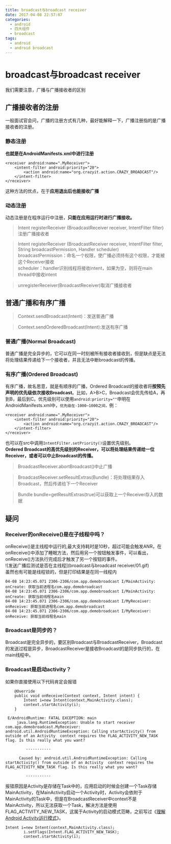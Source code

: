 ```yaml
---
title: broadcast与broadcast receiver
date: 2017-04-08 22:57:07
categories:
  - android
  - 四大组件
  - broadcast
tags:
  - android
  - android broadcast
---
```

# broadcast与broadcast receiver
我们需要注意，广播与广播接收者的区别
## 广播接收者的注册
一般面试官会问，广播的注册方式有几种，最好能解释一下，广播注册指的是广播接收者的注册。

### 静态注册
**也就是在AndroidManifests.xml中进行注册**
```
<receiver android:name=".MyReceiver">
    <intent-filter android:priority="20">
        <action android:name="org.crazyit.action.CRAZY_BROADCAST"/>
    </intent-filter>
</receiver>
```
这种方法的优点，在于**应用退出后也能接收广播**
### 动态注册  
动态注册是在程序运行中注册，**只能在应用运行时进行广播接收。**

>Intent registerReceiver (BroadcastReceiver receiver, IntentFilter filter)  注册广播接收者

>Intent registerReceiver (BroadcastReceiver receiver, IntentFilter filter,  String broadcastPermission,  Handler scheduler)  
broadcastPermission：命名一个权限，使广播必须持有这个权限，才能被这个Receiver接收  
scheduler：handler识别线程将接收intent，如果为空，则将在main thread中接收intent

>unregisterReceiver(BroadcastReceiver)取消广播接收者

<!--more-->
## 普通广播和有序广播  
>Context.sendBroadcast(Intent)：发送普通广播  

>Context.sendOrderedBroadcast(Intent):发送有序广播  

### 普通广播(Normal Broadcast)
普通广播是完全异步的，它可以在同一时刻被所有接收者接收到，但是缺点是无法将处理结果传递给下一个接收者，并且无法中断broadcast的传播。  

### 有序广播(Ordered Broadcast)
有序广播，故名思意，就是有顺序的广播，Ordered Broadcast的接收者将**按预先声明的优先级依次接收Broadcast**。比如，A>B>C，Broadcast会优先传给A，再到B，最后到C。优先级别可以使用`android:priority=""`申明在AndroidManifests.xml中，`优先级在-1000~1000之间，`例：  
```
<receiver android:name=".MyReceiver">
    <intent-filter android:priority="20">
        <action android:name="org.crazyit.action.CRAZY_BROADCAST"/>
    </intent-filter>
</receiver>
```
也可以在src中调用`IntentFilter.setPriority()`设置优先级别。  
**Ordered Broadcast的高优先级别的Receiver，可以将处理结果传递给一位Receiver，或者可以中止Broadcast的传播。** 
>BroadcastReceiver.abortBroadcast()中止广播  

>BroadcastReceiver.setResultExtras(Bundle)：将处理结果存入Broadcast，然后传递给下一个Receiver

>Bundle bundle=getResultExtras(true)可以获取上一个Receiver存入的数据

## 疑问
### Receiver的onReceive()是在子线程中吗？
onReceive()是主线程中运行的,最大支持耗时是10秒，超过可能会触发ANR，在onReceive()中添加了睡眠方法，然后用另一个按钮触发事件，可以看出，onReceive()方法执行完成后才触发了另一个按钮的事件。  
![发送广播后测试是否在主线程](broadcast与broadcast receiver/01.gif)  
虽然也有可能是线程锁的，但是打印结果是在同一线程内
```
04-08 14:23:45.071 2306-2306/com.app.demobroadcast I/MainActivity: onCreate: 获取当前进程名com.app.demobroadcast
04-08 14:23:45.071 2306-2306/com.app.demobroadcast I/MainActivity: onCreate: 获取当前线程名main
04-08 14:23:45.071 2306-2306/com.app.demobroadcast I/MyReceiver: onReceive: 获取当前进程名com.app.demobroadcast
04-08 14:23:45.071 2306-2306/com.app.demobroadcast I/MyReceiver: onReceive: 获取当前线程名main
```
### Broadcast是同步的？
Broadcast是完全异步的，要区别Broadcast与BroadcastReceiver，Broadcast的发送过程是异步，BroadcastReceiver是接收Broadcast的是同步执行的，在main线程中。
### Broadcast是启动activity？
如果你直接使用以下代码肯定会报错
```
    @Override
    public void onReceive(Context context, Intent intent) {
        Intent i=new Intent(context,MainActivity.class);
        context.startActivity(i);
    }
```

```
 E/AndroidRuntime: FATAL EXCEPTION: main
     java.lang.RuntimeException: Unable to start receiver com.app.demobroadcast.MyReceiver: android.util.AndroidRuntimeException: Calling startActivity() from outside of an Activity  context requires the FLAG_ACTIVITY_NEW_TASK flag. Is this really what you want?
         
         ···········
         
      Caused by: android.util.AndroidRuntimeException: Calling startActivity() from outside of an Activity  context requires the FLAG_ACTIVITY_NEW_TASK flag. Is this really what you want?
         
         ···········

```

报错原因是Activity是存储在Task中的，应用启动的时候会创建一个Task存储MainActivity，在MainActivity启动一个Activity时，Activity会依附于MainActivity的Task中，但是在BroadcastReceiver中context不是MainActivity，所以无法获取一个Task，解决方法是使用FLAG_ACTIVITY_NEW_TASK，这属于Activity的启动模式范畴，之前写过《[理解Android Activity运行模式](https://zengmianhui.github.io/2017/03/22/理解Android-Activity运行模式（understand-Android-Activity-s-launch-mode）/)》。


```
Intent i=new Intent(context,MainActivity.class);
        i.setFlags(Intent.FLAG_ACTIVITY_NEW_TASK);
        context.startActivity(i);
```

